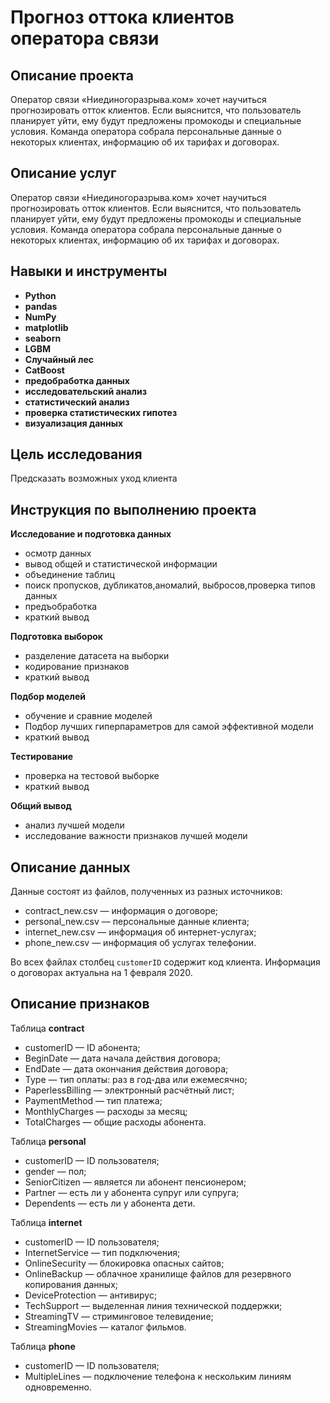 # Прогноз оттока клиентов оператора связи


## Описание проекта

Оператор связи «Ниединогоразрыва.ком» хочет научиться прогнозировать отток клиентов. Если выяснится, что пользователь планирует уйти, ему будут предложены промокоды и специальные условия. Команда оператора собрала персональные данные о некоторых клиентах, информацию об их тарифах и договорах.

## Описание услуг

Оператор связи «Ниединогоразрыва.ком» хочет научиться прогнозировать отток клиентов. Если выяснится, что пользователь планирует уйти, ему будут предложены промокоды и специальные условия. Команда оператора собрала персональные данные о некоторых клиентах, информацию об их тарифах и договорах.

## Навыки и инструменты

- **Python**
- **pandas**
- **NumPy**
- **matplotlib**
- **seaborn**
- **LGBM**
- **Случайный лес**
- **CatBoost**
- **предобработка данных**
- **исследовательский анализ**
- **статистический анализ**
- **проверка статистических гипотез**
- **визуализация данных**

## Цель исследования

Предсказать возможных уход клиента

## Инструкция по выполнению проекта

**Исследование и подготовка данных**

- осмотр данных
- вывод общей и статистической информации
- объединение таблиц
- поиск пропусков, дубликатов,аномалий, выбросов,проверка типов данных
- предъобработка
- краткий вывод

**Подготовка выборок**

- разделение датасета на выборки
- кодирование признаков
- краткий вывод

**Подбор моделей**

- обучение и сравние моделей
- Подбор лучших гиперпараметров для самой эффективной модели
- краткий вывод

**Тестирование**

- проверка на тестовой выборке
- краткий вывод

**Общий вывод**

- анализ лучшей модели
- исследование важности признаков лучшей модели

## Описание данных

Данные состоят из файлов, полученных из разных источников:
- contract_new.csv — информация о договоре;
- personal_new.csv — персональные данные клиента;
- internet_new.csv — информация об интернет-услугах;
- phone_new.csv — информация об услугах телефонии.

Во всех файлах столбец `customerID` содержит код клиента.
Информация о договорах актуальна на 1 февраля 2020.

## Описание признаков

Таблица **contract**

- customerID — ID абонента;
- BeginDate — дата начала действия договора;
- EndDate — дата окончания действия договора;
- Type — тип оплаты: раз в год-два или ежемесячно;
- PaperlessBilling — электронный расчётный лист;
- PaymentMethod — тип платежа;
- MonthlyCharges — расходы за месяц;
- TotalCharges — общие расходы абонента.


Таблица **personal**

- customerID — ID пользователя;
- gender — пол;
- SeniorCitizen — является ли абонент пенсионером;
- Partner — есть ли у абонента супруг или супруга;
- Dependents — есть ли у абонента дети.


Таблица **internet**

- customerID — ID пользователя;
- InternetService — тип подключения;
- OnlineSecurity — блокировка опасных сайтов;
- OnlineBackup — облачное хранилище файлов для резервного копирования данных;
- DeviceProtection — антивирус;
- TechSupport — выделенная линия технической поддержки;
- StreamingTV — стриминговое телевидение;
- StreamingMovies — каталог фильмов.


Таблица **phone**

- customerID — ID пользователя;
- MultipleLines — подключение телефона к нескольким линиям одновременно.
